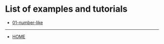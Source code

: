# List of examples and tutorials

- [01-number-like](01-number-like.md)

---

- [HOME](../../README.md)
